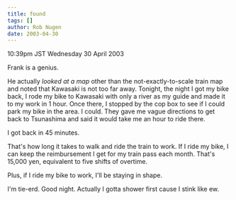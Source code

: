 ```yaml
---
title: found
tags: []
author: Rob Nugen
date: 2003-04-30
---
```


<p class=date>10:39pm JST Wednesday 30 April 2003</p>

<p>Frank is a genius.</p>

<p>He actually <em>looked at a map</em> other than the
not-exactly-to-scale train map and noted that Kawasaki is not too far
away.  Tonight, the night I got my bike back, I rode my bike to
Kawasaki with only a river as my guide and made it to my work in 1
hour.  Once there, I stopped by the cop box to see if I could park my
bike in the area.  I could.  They gave me vague directions to get back
to Tsunashima and said it would take me an hour to ride there.</p>

<p>I got back in 45 minutes.</p>

<p>That's how long it takes to walk and ride the train to work.  If I
ride my bike, I can keep the reimbursement I get for my train pass
each month.  That's 15,000 yen, equivalent to five shifts of
overtime.</p>

<p>Plus, if I ride my bike to work, I'll be staying in shape.</p>

<p>I'm tie-erd.  Good night.  Actually I gotta shower first cause I
stink like ew.</p>
